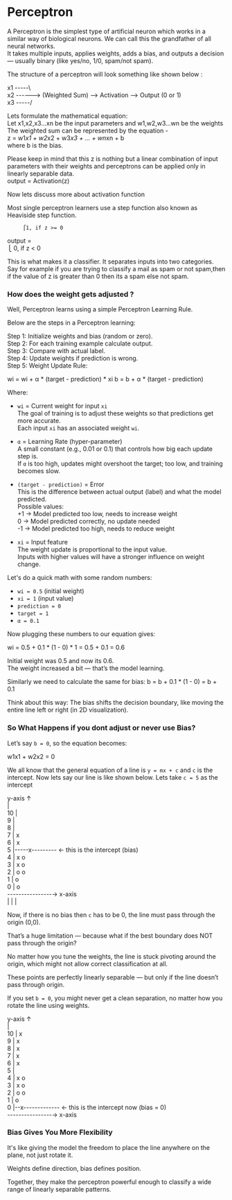 # Perceptron

A Perceptron is the simplest type of artificial neuron which works in a similar way of biological neurons. We can call this the grandfather of all neural networks.  
It takes multiple inputs, applies weights, adds a bias, and outputs a decision — usually binary (like yes/no, 1/0, spam/not spam).

The structure of a perceptron will look something like shown below :

x1 -----\  
x2 ------> (Weighted Sum) --> Activation --> Output (0 or 1)  
x3 -----/

Lets formulate the mathematical equation:  
Let x1,x2,x3...xn be the input parameters and w1,w2,w3...wn be the weights  
The weighted sum can be represented by the equation -  
z = w1*x1 + w2*x2 + w3*x3 + ... + wn*xn + b  
where b is the bias.

Please keep in mind that this z is nothing but a linear combination of input parameters with their weights and perceptrons can be applied only in linearly separable data.  
output = Activation(z)

Now lets discuss more about activation function

Most single perceptron learners use a step function also known as Heaviside step function.

         ⎧1, if z >= 0  
output =  
         ⎩ 0, if z < 0  

This is what makes it a classifier. It separates inputs into two categories.  
Say for example if you are trying to classify a mail as spam or not spam,then if the value of z is greater than 0 then its a spam else not spam.

### How does the weight gets adjusted ?

Well, Perceptron learns using a simple Perceptron Learning Rule.

Below are the steps in a Perceptron learning:

Step 1: Initialize weights and bias (random or zero).  
Step 2: For each training example calculate output.  
Step 3: Compare with actual label.  
Step 4: Update weights if prediction is wrong.  
Step 5: Weight Update Rule: 

wi = wi + α * (target - prediction) * xi
b = b + α * (target - prediction)


Where:

- `wi` = Current weight for input `xi`  
  The goal of training is to adjust these weights so that predictions get more accurate.  
  Each input `xi` has an associated weight `wi`.

- `α` = Learning Rate (hyper-parameter)  
  A small constant (e.g., 0.01 or 0.1) that controls how big each update step is.  
  If `α` is too high, updates might overshoot the target; too low, and training becomes slow.

- `(target - prediction)` = Error  
  This is the difference between actual output (label) and what the model predicted.  
  Possible values:  
    +1 → Model predicted too low, needs to increase weight  
    0  → Model predicted correctly, no update needed  
    -1 → Model predicted too high, needs to reduce weight

- `xi` = Input feature  
  The weight update is proportional to the input value.  
  Inputs with higher values will have a stronger influence on weight change.

Let's do a quick math with some random numbers:

- `wi = 0.5` (initial weight)  
- `xi = 1` (input value)  
- `prediction = 0`  
- `target = 1`  
- `α = 0.1`

Now plugging these numbers to our equation gives:

wi = 0.5 + 0.1 * (1 - 0) * 1
= 0.5 + 0.1
= 0.6


Initial weight was 0.5 and now its 0.6.  
The weight increased a bit — that’s the model learning.

Similarly we need to calculate the same for bias:
b = b + 0.1 * (1 - 0) = b + 0.1


Think about this way: The bias shifts the decision boundary, like moving the entire line left or right (in 2D visualization).

### So What Happens if you dont adjust or never use Bias?

Let’s say `b = 0`, so the equation becomes:

w1x1 + w2x2 = 0


We all know that the general equation of a line is `y = mx + c` and `c` is the intercept. Now lets say our line is like shown below. Lets take `c = 5` as the intercept

 y-axis ↑  
        |  
 10 |             
  9 |             
  8 |             
  7 |           x  
  6 |        x     
  5 |-----x--------- ← this is the intercept (bias)  
  4 |     x     o  
  3 |   x     o    
  2 |     o     o  
  1 |        o      
  0 |     o         
     ----------------→ x-axis  
        |    |    |

Now, if there is no bias then `c` has to be 0, the line must pass through the origin (0,0).

That’s a huge limitation — because what if the best boundary does NOT pass through the origin?

No matter how you tune the weights, the line is stuck pivoting around the origin, which might not allow correct classification at all.

These points are perfectly linearly separable — but only if the line doesn’t pass through origin.

If you set `b = 0`, you might never get a clean separation, no matter how you rotate the line using weights.

 y-axis ↑  
        |  
 10 |           x  
  9 |         x  
  8 |       x    
  7 |     x     
  6 |   x      
  5 |           
  4 |     x     o  
  3 |   x     o    
  2 |     o     o  
  1 |        o      
  0 |--x------------- ← this is the intercept now (bias = 0)  
     ----------------→ x-axis

### Bias Gives You More Flexibility

It's like giving the model the freedom to place the line anywhere on the plane, not just rotate it.

Weights define direction, bias defines position.

Together, they make the perceptron powerful enough to classify a wide range of linearly separable patterns.

